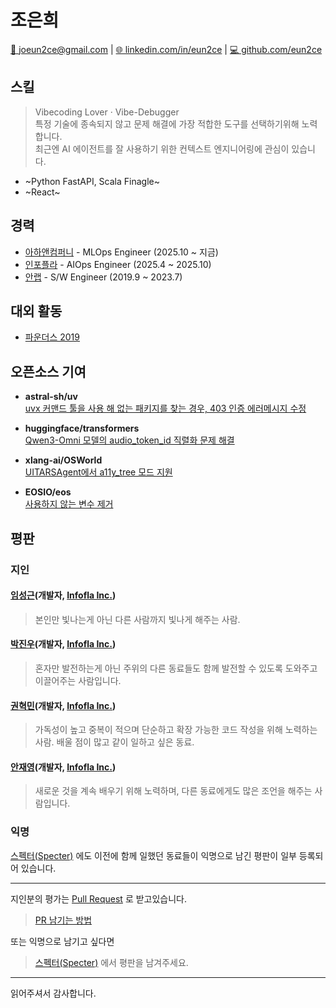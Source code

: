 # 조은희

[📧 joeun2ce@gmail.com](mailto:joeun2ce@gmail.com) | [🌐 linkedin.com/in/eun2ce](https://www.linkedin.com/in/eun2ce) | [💻 github.com/eun2ce](https://github.com/eun2ce)

## 스킬

> Vibecoding Lover · Vibe-Debugger  
> 특정 기술에 종속되지 않고 문제 해결에 가장 적합한 도구를 선택하기위해 노력합니다.  
> 최근엔 AI 에이전트를 잘 사용하기 위한 컨텍스트 엔지니어링에 관심이 있습니다.

- ~Python FastAPI, Scala Finagle~
- ~React~

## 경력

- [아하앤컴퍼니](https://www.a-ha.io/) - MLOps Engineer (2025.10 ~ 지금)
- [인포플라](https://www.infofla.com/) - AIOps Engineer (2025.4 ~ 2025.10)
- [안랩](https://www.ahnlab.com/) - S/W Engineer (2019.9 ~ 2023.7)

## 대외 활동

- [파운더스 2019](https://www.decenter.kr/NewsView/1VGLKLN4T2/GZ02)

## 오픈소스 기여

- **astral-sh/uv**  
  [uvx 커맨드 툴을 사용 해 없는 패키지를 찾는 경우, 403 인증 에러메시지 수정](https://github.com/astral-sh/uv/pull/16353)

- **huggingface/transformers**  
  [Qwen3-Omni 모델의 audio_token_id 직렬화 문제 해결](https://github.com/huggingface/transformers/pull/41192)

- **xlang-ai/OSWorld**  
  [UITARSAgent에서 a11y_tree 모드 지원](https://github.com/xlang-ai/OSWorld/pull/346)

- **EOSIO/eos**  
  [사용하지 않는 변수 제거](https://github.com/EOSIO/eos/pull/6934)

## 평판

### 지인

#### [임성근](https://github.com/lim4349)(개발자, [Infofla Inc.](https://infofla.com/))
> 본인만 빛나는게 아닌 다른 사람까지 빛나게 해주는 사람.

#### [박진우](https://github.com/PJINU)(개발자, [Infofla Inc.](https://infofla.com/))
> 혼자만 발전하는게 아닌 주위의 다른 동료들도 함께 발전할 수 있도록 도와주고 이끌어주는 사람입니다.

#### [권혁민](https://github.com/kwon-hm)(개발자, [Infofla Inc.](https://infofla.com/))
> 가독성이 높고 중복이 적으며 단순하고 확장 가능한 코드 작성을 위해 노력하는 사람.
> 배울 점이 많고 같이 일하고 싶은 동료.

#### [안재영](https://github.com/ababqw123)(개발자, [Infofla Inc.](https://infofla.com/))
> 새로운 것을 계속 배우기 위해 노력하며, 다른 동료에게도 많은 조언을 해주는 사람입니다.

### 익명

[스펙터(Specter)](https://www.specter.co.kr/) 에도 이전에 함께 일했던 동료들이 익명으로 남긴 평판이 일부 등록되어 있습니다. 

---

지인분의 평가는 [Pull Request](https://github.com/eun2ce/RESUME/pulls) 로 받고있습니다.
> [PR 남기는 방법](https://eun2ce.github.io/posts/how-to-contribute-github/)

또는 익명으로 남기고 싶다면
> [스펙터(Specter)](https://www.specter.co.kr/) 에서 평판을 남겨주세요.

---

읽어주셔서 감사합니다.

<!--
## References
- https://github.com/JSpiner/RESUME
- https://github.com/eun2ce/RESUME
-->
